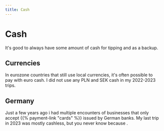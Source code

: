 ```yaml
---
title: Cash
---
```


# Cash

It's good to always have some amount of cash for tipping and as a backup.

## Currencies

In eurozone countries that still use local currencies, it's often possible to pay with euro cash. I did not use any PLN and SEK cash in my 2022-2023 trips.

## Germany

Just a few years ago i had multiple encounters of businesses that only accept {{% payment-link "cards" %}} issued by German banks. My last trip in 2023 was mostly cashless, but you never know because [](/countries/germany).
